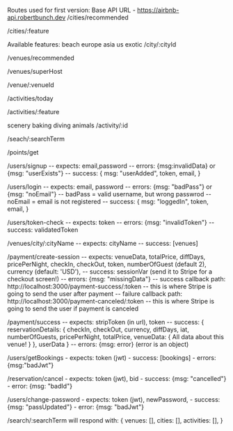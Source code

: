 Routes used for first version:
Base API URL - https://airbnb-api.robertbunch.dev
/cities/recommended

/cities/:feature

Available features:
beach
europe
asia
us
exotic
/city/:cityId

/venues/recommended

/venues/superHost

/venue/:venueId

/activities/today

/activities/:feature

scenery
baking
diving
animals
/activity/:id

/seach/:searchTerm

/points/get

/users/signup -- expects: email,password -- errors: {msg:invalidData} or {msg: "userExists"} -- success: { msg: "userAdded", token, email, }

/users/login -- expects: email, password -- errors: {msg: "badPass"} or {msg: "noEmail"} -- badPass = valid username, but wrong passwrod -- noEmail = email is not registered -- success: { msg: "loggedIn", token, email, }

/users/token-check -- expects: token -- errors: {msg: "invalidToken"} -- success: validatedToken

/venues/city/:cityName
 -- expects: cityName
  -- success: [venues]

/payment/create-session
  -- expects: venueData, totalPrice, diffDays, pricePerNight, checkIn, checkOut, token, numberOfGuest (default 2), currency (default: 'USD'),
  -- success: sessionVar (send it to Stripe for a checkout screen!)
  -- errors: {msg: "missingData"}
  -- success callback path: http://localhost:3000/payment-success/:token -- this is where Stripe is going to send the user after payment
 -- failure callback path: http://localhost:3000/payment-canceled/:token
 -- this is where Stripe is going to send the user if payment is canceled

/payment/success -- expects: stripToken (in url), token -- success: { reservationDetails: { checkIn, checkOut, currency, diffDays, iat, numberOfGuests, pricePerNight, totalPrice, venueData: { All data about this venue! }
}, userData } -- errors: {msg: error} (error is an object)

/users/getBookings - expects: token (jwt) - success: [bookings] - errors: {msg:"badJwt"}

/reservation/cancel - expects: token (jwt), bid - success: {msg: "cancelled"} - error: {msg: "badId"}

/users/change-password - expects: token (jwt), newPassword, - success: {msg: "passUpdated"} - error: {msg: "badJwt"}

/search/:searchTerm will respond with: { venues: [], cities: [], activities: [], }
